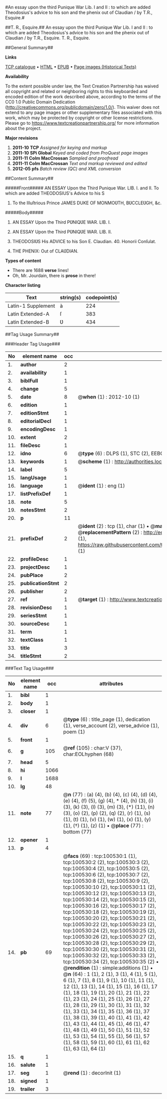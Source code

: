 #An essay upon the third Punique War Lib. I and II : to which are added Theodosius's advice to his son and the phenix out of Claudian / by T.R., Esquire.#

##T. R., Esquire.##
An essay upon the third Punique War Lib. I and II : to which are added Theodosius's advice to his son and the phenix out of Claudian / by T.R., Esquire.
T. R., Esquire.

##General Summary##

**Links**

[TCP catalogue](http://www.ota.ox.ac.uk/tcp/)  • 
[HTML](http://tei.it.ox.ac.uk/tcp/Texts-HTML/free/A58/A58430.html)  • 
[EPUB](http://tei.it.ox.ac.uk/tcp/Texts-EPUB/free/A58/A58430.epub) • 
[Page images (Historical Texts)](https://historicaltexts.jisc.ac.uk/eebo-13585704e)

**Availability**

To the extent possible under law, the Text Creation Partnership has waived all copyright and related or neighboring rights to this keyboarded and encoded edition of the work described above, according to the terms of the CC0 1.0 Public Domain Dedication (http://creativecommons.org/publicdomain/zero/1.0/). This waiver does not extend to any page images or other supplementary files associated with this work, which may be protected by copyright or other license restrictions. Please go to https://www.textcreationpartnership.org/ for more information about the project.

**Major revisions**

1. __2011-10__ __TCP__ *Assigned for keying and markup*
1. __2011-10__ __SPi Global__ *Keyed and coded from ProQuest page images*
1. __2011-11__ __Colm MacCrossan__ *Sampled and proofread*
1. __2011-11__ __Colm MacCrossan__ *Text and markup reviewed and edited*
1. __2012-05__ __pfs__ *Batch review (QC) and XML conversion*

##Content Summary##

#####Front#####
AN ESSAY Upon the Third Punique War. LIB. I. and II. To which are added THEODOSIUS's Advice to his S
1. To the Illuſtrious Prince JAMES DUKE OF MONMOƲTH, BƲCCLEƲGH, &c.

#####Body#####

1. AN ESSAY Upon the Third PƲNIQƲE WAR. LIB. I.

1. AN ESSAY Upon the Third PƲNIQƲE WAR. LIB. II.

1. THEODOSIƲS His ADVICE to his Son E. Claudian. 40. Honorii Conſulat.

1. THE PHENIX: Out of CLAƲDIAN.

**Types of content**

  * There are 1688 **verse** lines!
  * Oh, Mr. Jourdain, there is **prose** in there!

**Character listing**


|Text|string(s)|codepoint(s)|
|---|---|---|
|Latin-1 Supplement|à|224|
|Latin Extended-A|ſ|383|
|Latin Extended-B|Ʋ|434|

##Tag Usage Summary##

###Header Tag Usage###

|No|element name|occ|attributes|
|---|---|---|---|
|1.|__author__|2||
|2.|__availability__|1||
|3.|__biblFull__|1||
|4.|__change__|5||
|5.|__date__|8| @__when__ (1) : 2012-10 (1)|
|6.|__edition__|1||
|7.|__editionStmt__|1||
|8.|__editorialDecl__|1||
|9.|__encodingDesc__|1||
|10.|__extent__|2||
|11.|__fileDesc__|1||
|12.|__idno__|6| @__type__ (6) : DLPS (1), STC (2), EEBO-CITATION (1), OCLC (1), VID (1)|
|13.|__keywords__|1| @__scheme__ (1) : http://authorities.loc.gov/ (1)|
|14.|__label__|5||
|15.|__langUsage__|1||
|16.|__language__|1| @__ident__ (1) : eng (1)|
|17.|__listPrefixDef__|1||
|18.|__note__|5||
|19.|__notesStmt__|2||
|20.|__p__|11||
|21.|__prefixDef__|2| @__ident__ (2) : tcp (1), char (1)  •  @__matchPattern__ (2) : ([0-9\-]+):([0-9IVX]+) (1), (.+) (1)  •  @__replacementPattern__ (2) : http://eebo.chadwyck.com/downloadtiff?vid=$1&page=$2 (1), https://raw.githubusercontent.com/textcreationpartnership/Texts/master/tcpchars.xml#$1 (1)|
|22.|__profileDesc__|1||
|23.|__projectDesc__|1||
|24.|__pubPlace__|2||
|25.|__publicationStmt__|2||
|26.|__publisher__|2||
|27.|__ref__|1| @__target__ (1) : http://www.textcreationpartnership.org/docs/. (1)|
|28.|__revisionDesc__|1||
|29.|__seriesStmt__|1||
|30.|__sourceDesc__|1||
|31.|__term__|1||
|32.|__textClass__|1||
|33.|__title__|3||
|34.|__titleStmt__|2||


###Text Tag Usage###

|No|element name|occ|attributes|
|---|---|---|---|
|1.|__bibl__|1||
|2.|__body__|1||
|3.|__closer__|1||
|4.|__div__|6| @__type__ (6) : title_page (1), dedication (1), verse_account (2), verse_advice (1), poem (1)|
|5.|__front__|1||
|6.|__g__|105| @__ref__ (105) : char:V (37), char:EOLhyphen (68)|
|7.|__head__|5||
|8.|__hi__|1066||
|9.|__l__|1688||
|10.|__lg__|48||
|11.|__note__|77| @__n__ (77) : (a) (4), (b) (4), (c) (4), (d) (4), (e) (4), (f) (5), (g) (4), * (4), (h) (3), (i) (3), (k) (3), (l) (3), (m) (3), (*) (11), (n) (3), (o) (2), (p) (2), (q) (2), (r) (1), (s) (1), (t) (1), (v) (1), (w) (1), (x) (1), (y) (1), (†) (1), (z) (1)  •  @__place__ (77) : bottom (77)|
|12.|__opener__|1||
|13.|__p__|4||
|14.|__pb__|69| @__facs__ (69) : tcp:100530:1 (1), tcp:100530:2 (2), tcp:100530:3 (2), tcp:100530:4 (2), tcp:100530:5 (2), tcp:100530:6 (2), tcp:100530:7 (2), tcp:100530:8 (2), tcp:100530:9 (2), tcp:100530:10 (2), tcp:100530:11 (2), tcp:100530:12 (2), tcp:100530:13 (2), tcp:100530:14 (2), tcp:100530:15 (2), tcp:100530:16 (2), tcp:100530:17 (2), tcp:100530:18 (2), tcp:100530:19 (2), tcp:100530:20 (2), tcp:100530:21 (2), tcp:100530:22 (2), tcp:100530:23 (2), tcp:100530:24 (2), tcp:100530:25 (2), tcp:100530:26 (2), tcp:100530:27 (2), tcp:100530:28 (2), tcp:100530:29 (2), tcp:100530:30 (2), tcp:100530:31 (2), tcp:100530:32 (2), tcp:100530:33 (2), tcp:100530:34 (2), tcp:100530:35 (2)  •  @__rendition__ (1) : simple:additions (1)  •  @__n__ (64) : 1 (1), 2 (1), 3 (1), 4 (1), 5 (1), 6 (1), 7 (1), 8 (1), 9 (1), 10 (1), 11 (1), 12 (1), 13 (1), 14 (1), 15 (1), 16 (1), 17 (1), 18 (1), 19 (1), 20 (1), 21 (1), 22 (1), 23 (1), 24 (1), 25 (1), 26 (1), 27 (1), 28 (1), 29 (1), 30 (1), 31 (1), 32 (1), 33 (1), 34 (1), 35 (1), 36 (1), 37 (1), 38 (1), 39 (1), 40 (1), 41 (1), 42 (1), 43 (1), 44 (1), 45 (1), 46 (1), 47 (1), 48 (1), 49 (1), 50 (1), 51 (1), 52 (1), 53 (1), 54 (1), 55 (1), 56 (1), 57 (1), 58 (1), 59 (1), 60 (1), 61 (1), 62 (1), 63 (1), 64 (1)|
|15.|__q__|1||
|16.|__salute__|1||
|17.|__seg__|1| @__rend__ (1) : decorInit (1)|
|18.|__signed__|1||
|19.|__trailer__|3||
